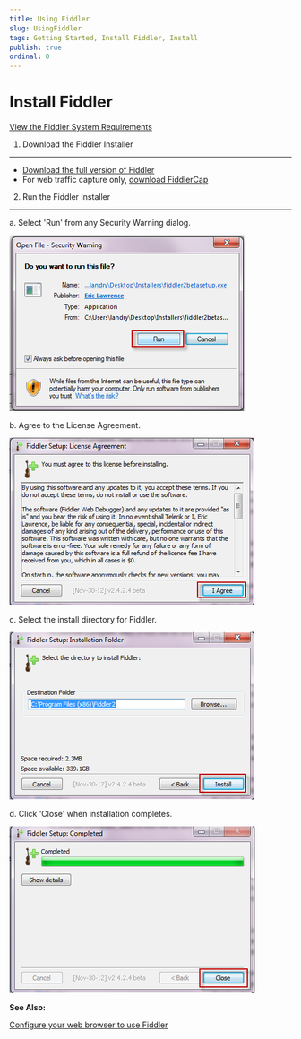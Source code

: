 ```yaml
---
title: Using Fiddler
slug: UsingFiddler
tags: Getting Started, Install Fiddler, Install
publish: true
ordinal: 0
---
```



Install Fiddler
===============

[View the Fiddler System Requirements][1]

1. Download the Fiddler Installer
---------------------------------

+  [Download the full version of Fiddler][1]
+  For web traffic capture only, [download FiddlerCap][2]


2. Run the Fiddler Installer
----------------------------
a. Select 'Run' from any Security Warning dialog.

![Setup Security Warning][3]

b. Agree to the License Agreement.

![Agree to License Agreement][4]

c. Select the install directory for Fiddler.

![Select Install Directory][5]

d. Click 'Close' when installation completes.

![Fiddler Setup Completed][6]

**See Also:**

[Configure your web browser to use Fiddler][7]

[1]: ../../../install
[2]: http://www.fiddlercap.com/FiddlerCap/
[3]: ../../images/ConfigureFiddler/SetupSecurityWarning.png
[4]: ../../images/ConfigureFiddler/AgreetoLicenseAgreement.png
[5]: ../../images/ConfigureFiddler/SelectInstallDirectory.png
[6]: ../../images/ConfigureFiddler/FiddlerSetupCompleted.png
[7]: ./ConfigureBrowser.md
